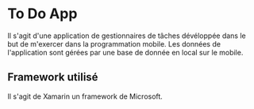 # To Do App
Il s'agit d'une application de gestionnaires de tâches dévéloppée dans le but de m'exercer dans la programmation mobile. Les données de l'application sont gérées par une base de donnée en local sur le mobile.
## Framework utilisé
Il s'agit de Xamarin un framework de Microsoft.
